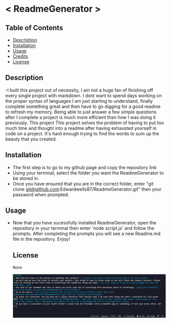 # < ReadmeGenerator >


  ## Table of Contents 

 - [Description](#description)
 - [Installation](#installation)
 - [Usage](#usage)
 - [Credits](#credits)
 - [License](#license)


## Description 

-I built this project out of necessity, I am not a huge fan of finishing off every single project with markdown. I dont want to spend days working on the proper syntax of languages I am just starting to understand, finally complete something great and then have to go digging for a good readme to refresh my memory.  Being able to just answer a few simple questions after I complete a project is much more efficient than how I was doing it previously. This project This project solves the problem of having to put too much time and thought into a readme after having exhausted yourself in code on a project. It's hard enough trying to find the words to sum up the beauty that you created. 



## Installation 

- The first step is to go to my github page and copy the repository  link
- Using your terminal, select the folder you want the ReadmeGenerator to be stored in.
- Once you have ensured that you are in the correct folder, enter "git clone git@github.com:Edwardwells87/ReadmeGenerator.git" then your password when prompted. 


## Usage 

- Now that you have sucessfully installed ReadmeGenerator,  open the  repository in your terminal then enter 'node script.js' and follow the prompts. After completing the prompts you will see a new Readme.md file in the repository. Enjoy!

  ## License 
      None
  
  ![Screenshot of project](/assets/screenshot.png)

  